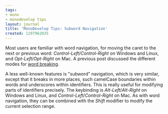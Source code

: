 ```yaml
---
tags:
- mono
- monodevelop tips
layout: journal
title: 'MonoDevelop Tips: Subword Navigation'
created: 1297962035
---
```

Most users are familiar with word navigation, for moving the caret to the next or previous word: <em>Control-Left</em>/<em>Control-Right</em> on Windows and Linux, and <em>Opt-Left</em>/<em>Opt-Right</em> on Mac. A previous post discussed the different modes for <a href="http://mjhutchinson.com/journal/2011/02/monodevelop_tips_word_breaking">word breaking</a>.

A less well-known features is "subword" navigation, which is very similar, except that it breaks in more places, such camelCase boundaries within words and underscores within identifiers. This is really useful for modifying parts of identifiers precisely. The keybinding is <em>Alt-Left</em>/<em>Alt-Right</em> on Windows and Linux, and <em>Control-Left</em>/<em>Control-Right</em> on Mac. As with word navigation, they can be combined with the <em>Shift</em> modifier to modify the current selection range.
<!--break-->
